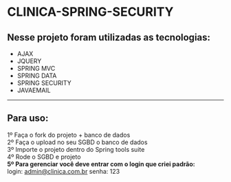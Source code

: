 # CLINICA-SPRING-SECURITY

<h2>Nesse projeto foram utilizadas as tecnologias:</h2>

<ul>
  <li>AJAX</li>
  <li>JQUERY</li>  
  <li>SPRING MVC</li>
  <li>SPRING DATA</li>
  <li>SPRING SECURITY</li>
  <li>JAVAEMAIL</li>
</ul>

<hr>
<h2>Para uso:</h2>

1º Faça o fork do projeto + banco de dados<br>
2º Faça o upload no seu SGBD o banco de dados<br>
3º Importe o projeto dentro do Spring tools suite<br>
4º Rode o SGBD e projeto<br>
<b>5º Para gerenciar você deve entrar com o login que criei padrão:</b><br>
login: admin@clinica.com.br
senha: 123

